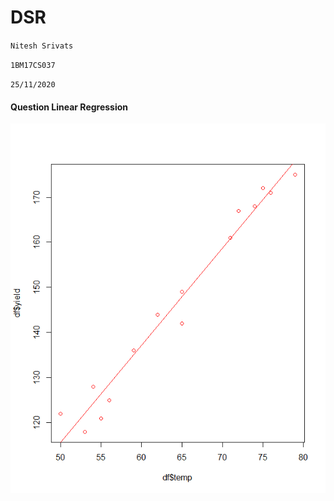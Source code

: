 # DSR

`Nitesh Srivats`

`1BM17CS037`

`25/11/2020`

#### Question Linear Regression

![Screenshot](images/execution.png)
